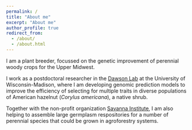```yaml
---
permalink: /
title: "About me"
excerpt: "About me"
author_profile: true
redirect_from: 
  - /about/
  - /about.html
---
```


I am a plant breeder, focussed on the genetic improvement of perennial woody crops for the Upper Midwest.

I work as a postdoctoral researcher in the [Dawson Lab](https://dawson.horticulture.wisc.edu/) at the University of Wisconsin-Madison, where I am developing genomic prediction models to improve the efficiency of selecting for multiple traits in diverse populations of American hazelnut (<i>Corylus americana</i>), a native shrub. 

Together with the non-profit organization [Savanna Institute](https://www.savannainstitute.org/), I am also helping to assemble large germplasm respositories for a number of perennial species that could be grown in agroforestry systems.
